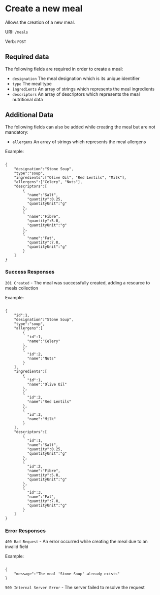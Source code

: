 # Create a new meal

Allows the creation of a new meal.

URI: `/meals`

Verb: `POST`

## Required data

The following fields are required in order to create a meal:

- `designation` The meal designation which is its unique identifier
- `type` The meal type
- `ingredients` An array of strings which represents the meal ingredients
- `descriptors` An array of descriptors which represents the meal nutritional data

## Additional Data

The following fields can also be added while creating the meal but are not mandatory:

- `allergens` An array of strings which represents the meal allergens

Example:

```

{
    "designation":"Stone Soup",
    "type":"soup",
    "ingredients":["Olive Oil", "Red Lentils", "Milk"],
    "allergens":["Celery", "Nuts"],
    "descriptors":[
        {
          "name":"Salt",
          "quantity":0.25,
          "quantityUnit":"g"
        },
        {
          "name":"Fibre",
          "quantity":5.0,
          "quantityUnit":"g"
        },
        {
          "name":"Fat",
          "quantity":7.0,
          "quantityUnit":"g"
        }
    ]
}

```

### Success Responses

`201 Created` - The meal was successfully created, adding a resource to meals collection

Example:

```

{
    "id":1,
    "designation":"Stone Soup",
    "type":"soup",
    "allergens":[
        {
          "id":1,
          "name":"Celery"
        },
        {
          "id":2,
          "name":"Nuts"
        }
    ],
    "ingredients":[
        {
          "id":1,
          "name":"Olive Oil"
        },
        {
          "id":2,
          "name":"Red Lentils"
        },
        {
          "id":3,
          "name":"Milk"
        }
    ],
    "descriptors":[
        {
          "id":1,
          "name":"Salt",
          "quantity":0.25,
          "quantityUnit":"g"
        },
        {
          "id":2,
          "name":"Fibre",
          "quantity":5.0,
          "quantityUnit":"g"
        },
        {
          "id":3,
          "name":"Fat",
          "quantity":7.0,
          "quantityUnit":"g"
        }
    ]
}

```

### Error Responses

`400 Bad Request` - An error occurred while creating the meal due to an invalid field

Example:

```

{
    "message":"The meal 'Stone Soup' already exists"
}

```

`500 Internal Server Error` - The server failed to resolve the request